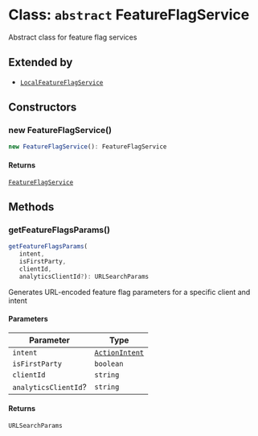 # Class: `abstract` FeatureFlagService

Abstract class for feature flag services

## Extended by

- [`LocalFeatureFlagService`](../../LocalFeatureFlagService/classes/local-feature-flag-service.md)

## Constructors

### new FeatureFlagService()

```ts
new FeatureFlagService(): FeatureFlagService
```

#### Returns

[`FeatureFlagService`](feature-flag-service.md)

## Methods

### getFeatureFlagsParams()

```ts
getFeatureFlagsParams(
   intent, 
   isFirstParty, 
   clientId, 
   analyticsClientId?): URLSearchParams
```

Generates URL-encoded feature flag parameters for a specific client and intent

#### Parameters

| Parameter | Type |
| ------ | ------ |
| `intent` | [`ActionIntent`](../../../../../shared/src/types/ActionIntent.types/type-aliases/ActionIntent.md) |
| `isFirstParty` | `boolean` |
| `clientId` | `string` |
| `analyticsClientId`? | `string` |

#### Returns

`URLSearchParams`
